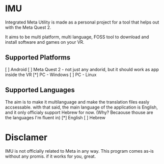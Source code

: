# IMU #
Integrated Meta Utility is made as a personal project for a tool that helps out with the Meta Quest 2.

It aims to be multi platform, multi language, FOSS tool to download and install software and games on your VR.

## Supported Platforms ##
[ ] Android
[ ] Meta Quest 2 - not just any andorid, but it should work as app inside the VR
[*] PC - Windows
[ ] PC - Linux

## Supported Languages ##
The aim is to make it multilanguage and make the translation files easly accsessable.
with that said, the main language of the application is English, and it only officialy support Hebrew for now.
(Why? Becaouse thouse are the languages I'm fluent in)
[*] English
[ ] Hebrew

# Disclamer #
IMU is not officially related to Meta in any way.
This program comes as-is without any promis.
if it works for you, great.